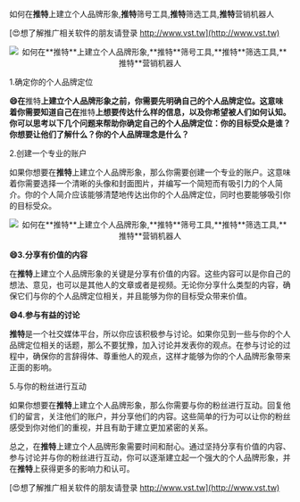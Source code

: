 如何在**推特**上建立个人品牌形象,**推特**筛号工具,**推特**筛选工具,**推特**营销机器人

[😍想了解推广相关软件的朋友请登录 http://www.vst.tw](http://www.vst.tw)

 <center><img src="https://vst.tw/MP4/tuiguang/png/3.png" alt="如何在**推特**上建立个人品牌形象,**推特**筛号工具,**推特**筛选工具,**推特**营销机器人"></center>

1.确定你的个人品牌定位

**😄在**推特**上建立个人品牌形象之前，你需要先明确自己的个人品牌定位。这意味着你需要知道自己在**推特**上想要传达什么样的信息，以及你希望被人们如何认知。你可以思考以下几个问题来帮助你确定自己的个人品牌定位：你的目标受众是谁？你想要让他们了解什么？你的个人品牌理念是什么？**

2.创建一个专业的账户

如果你想要在**推特**上建立个人品牌形象，那么你需要创建一个专业的账户。这意味着你需要选择一个清晰的头像和封面图片，并编写一个简短而有吸引力的个人简介。你的个人简介应该能够清楚地传达出你的个人品牌定位，同时也要能够吸引你的目标受众。

 <center><img src="https://vst.tw/MP4/tuiguang/png/5.png" alt="如何在**推特**上建立个人品牌形象,**推特**筛号工具,**推特**筛选工具,**推特**营销机器人"></center>

**😄3.分享有价值的内容**

在**推特**上建立个人品牌形象的关键是分享有价值的内容。这些内容可以是你自己的想法、意见，也可以是其他人的文章或者是视频。无论你分享什么类型的内容，确保它们与你的个人品牌定位相关，并且能够为你的目标受众带来价值。

**😄4.参与有益的讨论**

**推特**是一个社交媒体平台，所以你应该积极参与讨论。如果你见到一些与你的个人品牌定位相关的话题，那么不要犹豫，加入讨论并发表你的观点。在参与讨论的过程中，确保你的言辞得体、尊重他人的观点，这样才能够为你的个人品牌形象带来正面的影响。

5.与你的粉丝进行互动

如果你想要在**推特**上建立个人品牌形象，那么你需要与你的粉丝进行互动。回复他们的留言，关注他们的账户，并分享他们的内容。这些简单的行为可以让你的粉丝感受到你对他们的重视，并且有助于建立更加紧密的关系。

总之，在**推特**上建立个人品牌形象需要时间和耐心。通过坚持分享有价值的内容、参与讨论并与你的粉丝进行互动，你可以逐渐建立起一个强大的个人品牌形象，并在**推特**上获得更多的影响力和认可。

[😍想了解推广相关软件的朋友请登录 http://www.vst.tw](http://www.vst.tw)



